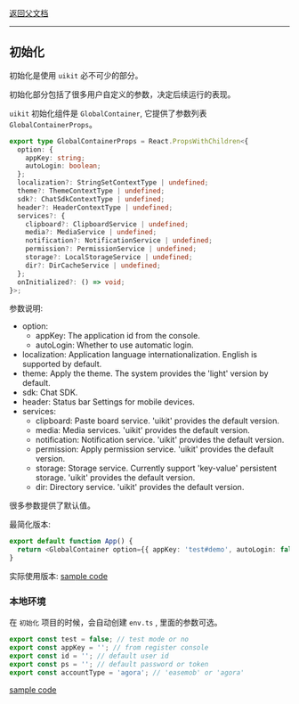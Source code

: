 [返回父文档](./index.md)

---

## 初始化

初始化是使用 `uikit` 必不可少的部分。

初始化部分包括了很多用户自定义的参数，决定后续运行的表现。

`uikit` 初始化组件是 `GlobalContainer`, 它提供了参数列表 `GlobalContainerProps`。

```typescript
export type GlobalContainerProps = React.PropsWithChildren<{
  option: {
    appKey: string;
    autoLogin: boolean;
  };
  localization?: StringSetContextType | undefined;
  theme?: ThemeContextType | undefined;
  sdk?: ChatSdkContextType | undefined;
  header?: HeaderContextType | undefined;
  services?: {
    clipboard?: ClipboardService | undefined;
    media?: MediaService | undefined;
    notification?: NotificationService | undefined;
    permission?: PermissionService | undefined;
    storage?: LocalStorageService | undefined;
    dir?: DirCacheService | undefined;
  };
  onInitialized?: () => void;
}>;
```

参数说明:

- option:
  - appKey: The application id from the console.
  - autoLogin: Whether to use automatic login.
- localization: Application language internationalization. English is supported by default.
- theme: Apply the theme. The system provides the 'light' version by default.
- sdk: Chat SDK.
- header: Status bar Settings for mobile devices.
- services:
  - clipboard: Paste board service. 'uikit' provides the default version.
  - media: Media services. 'uikit' provides the default version.
  - notification: Notification service. 'uikit' provides the default version.
  - permission: Apply permission service. 'uikit' provides the default version.
  - storage: Storage service. Currently support 'key-value' persistent storage. 'uikit' provides the default version.
  - dir: Directory service. 'uikit' provides the default version.

很多参数提供了默认值。

最简化版本:

```typescript
export default function App() {
  return <GlobalContainer option={{ appKey: 'test#demo', autoLogin: false }} />;
}
```

实际使用版本:
[sample code](example/src/App.tsx)

### 本地环境

在 `初始化` 项目的时候，会自动创建 `env.ts` , 里面的参数可选。

```typescript
export const test = false; // test mode or no
export const appKey = ''; // from register console
export const id = ''; // default user id
export const ps = ''; // default password or token
export const accountType = 'agora'; // 'easemob' or 'agora'
```

[sample code](example/src/App.tsx)
